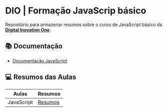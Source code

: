 # DIO |  Formação JavaScrip básico
Repositório para armazenar resumos sobre o curso de JavaScript básico da [**Digital Inovation One**](https://www.cursoemvideo.com/).

## 📚 Documentação
- [Documentação JavaScript](https://developer.mozilla.org/pt-BR/docs/Web/JavaScript)

## 💻 Resumos das Aulas

| Aulas | Resumos |
|-------|---------|
| JavaScript | [Resumos](JS/Resumo.md) |
